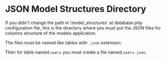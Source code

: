 # JSON Model Structures Directory

If you didn't change the path in 'model_structures' at database.php configuration
file, this is the directory where you must put the JSON files for columns structure
of the models application.

The files must be named like tables with `.json` extension.

Then for table named `users` you must create a file named `users.json`.

